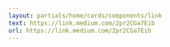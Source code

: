 ```yaml
---
layout: partials/home/cards/components/link
text: https://link.medium.com/2pr2CGa7Eib
url: https://link.medium.com/2pr2CGa7Eib
---
```

